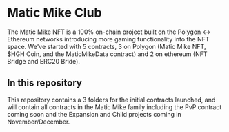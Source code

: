 # Matic Mike Club

The Matic Mike NFT is a 100% on-chain project built on the Polygon <-> Ethereum networks introducing more gaming functionality into the NFT space. We've started with 5 contracts, 3 on Polygon (Matic Mike NFT, $HGH Coin, and the MaticMikeData contract) and 2 on ethereum (NFT Bridge and ERC20 Bride).

## In this repository

This repository contains a 3 folders for the initial contracts launched, and will contain all contracts in the Matic Mike family including the PvP contract coming soon and the Expansion and Child projects coming in November/December.